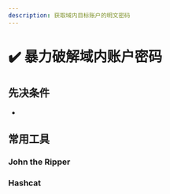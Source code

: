 ```yaml
---
description: 获取域内目标账户的明文密码
---
```


# ✔️ 暴力破解域内账户密码

## 先决条件

*



## 常用工具

### John the Ripper







### Hashcat





